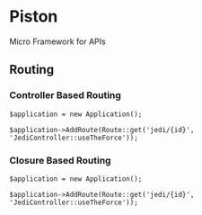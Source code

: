# Piston
Micro Framework for APIs


## Routing

### Controller Based Routing

```
$application = new Application();

$application->AddRoute(Route::get('jedi/{id}', 'JediController::useTheForce'));

```

### Closure Based Routing

```
$application = new Application();

$application->AddRoute(Route::get('jedi/{id}', 'JediController::useTheForce'));

```